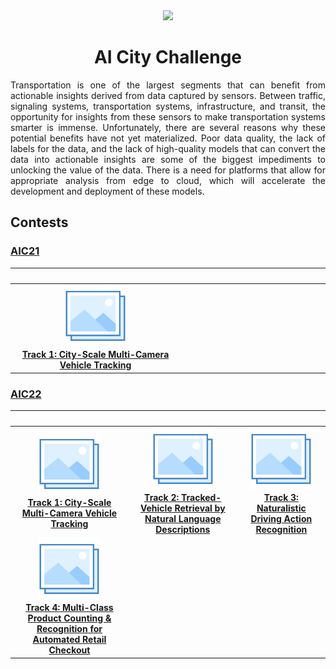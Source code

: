 <div align="center">
<img src="data/ai_city.gif" width="1000">

AI City Challenge
=============================
</div>

<div align="justify">

Transportation is one of the largest segments that can benefit from actionable 
insights derived from data captured by sensors. Between traffic, signaling
systems, transportation systems, infrastructure, and transit, the opportunity
for insights from these sensors to make transportation systems smarter is
immense. Unfortunately, there are several reasons why these potential benefits
have not yet materialized. Poor data quality, the lack of labels for the data,
and the lack of high-quality models that can convert the data into actionable
insights are some of the biggest impediments to unlocking the value of the data.
There is a need for platforms that allow for appropriate analysis from edge to
cloud, which will accelerate the development and deployment of these models.

## Contests

### [AIC21](https://www.aicitychallenge.org/2021-ai-city/)

|                                                         <img width=294/>                                                          | <img width=294/> | <img style=294/> |
|:---------------------------------------------------------------------------------------------------------------------------------:|:----------------:|:----------------:|
| [![Track 1](../../data/photo.png)](aic21_track1.md) <br> [**Track 1: City-Scale Multi-Camera Vehicle Tracking**](aic21_track1.md) |    **&nbsp;**    |    **&nbsp;**    |

### [AIC22](https://www.aicitychallenge.org/)

|                                                                         <img style=294/>                                                                          |                                                                  <img style=294/>                                                                   |                                                        <img style=294vw/>                                                        |
|:-----------------------------------------------------------------------------------------------------------------------------------------------------------------:|:---------------------------------------------------------------------------------------------------------------------------------------------------:|:--------------------------------------------------------------------------------------------------------------------------------:|
|                 [![Track 1](../../data/photo.png)](aic22_track1.md) <br> [**Track 1: City-Scale Multi-Camera Vehicle Tracking**](aic22_track1.md)                 | [![Track 2](../../data/photo.png)](aic22_track2.md) <br> [**Track 2: Tracked-Vehicle Retrieval by Natural Language Descriptions**](aic22_track2.md) | [![Track 3](../../data/photo.png)](aic22_track4.md) <br> [**Track 3: Naturalistic Driving Action Recognition**](aic22_track3.md) |
| [![Track 4](../../data/photo.png)](aic22_track4.md) <br> [**Track 4: Multi-Class Product Counting & Recognition for Automated Retail Checkout**](aic22_track4.md) |

</div>
